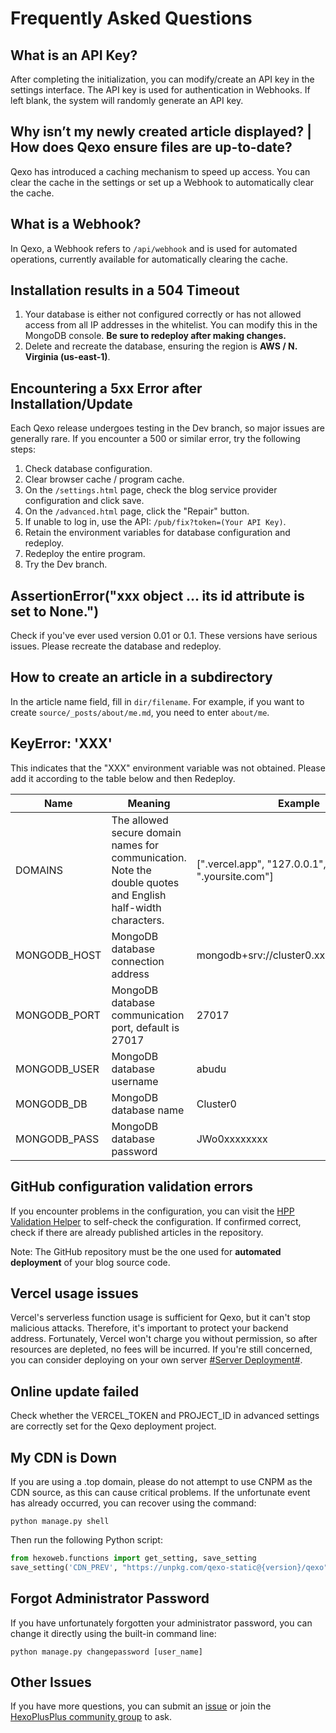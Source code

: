 # Frequently Asked Questions
## What is an API Key?
After completing the initialization, you can modify/create an API key in the settings interface. The API key is used for authentication in Webhooks. If left blank, the system will randomly generate an API key.

## Why isn’t my newly created article displayed? | How does Qexo ensure files are up-to-date?
Qexo has introduced a caching mechanism to speed up access. You can clear the cache in the settings or set up a Webhook to automatically clear the cache.

## What is a Webhook?
In Qexo, a Webhook refers to `/api/webhook` and is used for automated operations, currently available for automatically clearing the cache.

## Installation results in a 504 Timeout
1. Your database is either not configured correctly or has not allowed access from all IP addresses in the whitelist. You can modify this in the MongoDB console. **Be sure to redeploy after making changes.**
2. Delete and recreate the database, ensuring the region is **AWS / N. Virginia (us-east-1)**.

## Encountering a 5xx Error after Installation/Update
Each Qexo release undergoes testing in the Dev branch, so major issues are generally rare. If you encounter a 500 or similar error, try the following steps:
1. Check database configuration.
2. Clear browser cache / program cache.
3. On the `/settings.html` page, check the blog service provider configuration and click save.
4. On the `/advanced.html` page, click the "Repair" button.
5. If unable to log in, use the API: `/pub/fix?token=(Your API Key)`.
6. Retain the environment variables for database configuration and redeploy.
7. Redeploy the entire program.
8. Try the Dev branch.

## AssertionError("xxx object ... its id attribute is set to None.")
Check if you've ever used version 0.01 or 0.1. These versions have serious issues. Please recreate the database and redeploy.

## How to create an article in a subdirectory
In the article name field, fill in `dir/filename`. For example, if you want to create `source/_posts/about/me.md`, you need to enter `about/me`.

## KeyError: 'XXX'
This indicates that the "XXX" environment variable was not obtained. Please add it according to the table below and then Redeploy.

| Name | Meaning | Example |
| --- | --- | --- |
| DOMAINS | The allowed secure domain names for communication. Note the double quotes and English half-width characters. | [".vercel.app", "127.0.0.1", ".yoursite.com"] |
| MONGODB_HOST | MongoDB database connection address | mongodb+srv://cluster0.xxxx.mongodb.net |
| MONGODB_PORT | MongoDB database communication port, default is 27017 | 27017 |
| MONGODB_USER | MongoDB database username | abudu |
| MONGODB_DB | MongoDB database name | Cluster0 |
| MONGODB_PASS | MongoDB database password | JWo0xxxxxxxx |

## GitHub configuration validation errors
If you encounter problems in the configuration, you can visit the [HPP Validation Helper](https://hexoplusplus.cronfly.workers.dev/?step=start) to self-check the configuration. If confirmed correct, check if there are already published articles in the repository.

Note: The GitHub repository must be the one used for **automated deployment** of your blog source code.

## Vercel usage issues
Vercel's serverless function usage is sufficient for Qexo, but it can't stop malicious attacks. Therefore, it's important to protect your backend address. Fortunately, Vercel won't charge you without permission, so after resources are depleted, no fees will be incurred. If you're still concerned, you can consider deploying on your own server [#Server Deployment#](https://github.com/am-abudu/Qexo/wiki/%E6%9C%8D%E5%8A%A1%E5%99%A8%E9%83%A8%E7%BD%B2).

## Online update failed
Check whether the VERCEL_TOKEN and PROJECT_ID in advanced settings are correctly set for the Qexo deployment project.

## My CDN is Down
If you are using a .top domain, please do not attempt to use CNPM as the CDN source, as this can cause critical problems. If the unfortunate event has already occurred, you can recover using the command:
```shell
python manage.py shell
```
Then run the following Python script:
```python
from hexoweb.functions import get_setting, save_setting
save_setting('CDN_PREV', "https://unpkg.com/qexo-static@{version}/qexo")
```
## Forgot Administrator Password
If you have unfortunately forgotten your administrator password, you can change it directly using the built-in command line:
```shell
python manage.py changepassword [user_name]
```
## Other Issues
If you have more questions, you can submit an [issue](https://github.com/am-abudu/Qexo/issues) or join the [HexoPlusPlus community group](https://jq.qq.com/?_wv=1027&k=rAcnhzqK) to ask.
